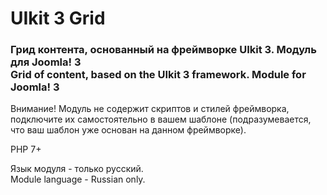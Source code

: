 # UIkit 3 Grid

### Грид контента, основанный на фреймворке UIkit 3. Модуль для Joomla! 3<br>Grid of content, based on the UIkit 3 framework. Module for Joomla! 3

Внимание! Модуль не содержит скриптов и стилей фреймворка, подключите их самостоятельно в вашем шаблоне (подразумевается, что ваш шаблон уже основан на данном фреймворке).

PHP 7+

Язык модуля - только русский.<br>Module language - Russian only.
